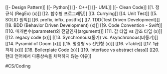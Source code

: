 [[- Design Pattern]]
[[- Python]]
[[- C++]]
[[- UML]]
[[- Clean Code]]
[[1. 정규식 (RegEx) (x)]]
[[2. 함수형 프로그래밍]]
[[3. Currying]]
[[4. Unit Test]]
[[5. SOLID 원칙]]
[[6. prefix, infix, postfix]]
[[7. TDD(Test Driven Development)]]
[[8. BDD (Behavior Driven Development) (x)]]
[[9. Code Convention - Swift]]
[[10. 매개변수(parameter)와 전달인자(argument)]]
[[11. 값 타입 vs 참조 타입 (x)]]
[[12. regacy code (x)]]
[[13. Synchronous(동기) vs. Asynchronous(비동기)]]
[[14. Pyramid of Doom (x)]]
[[15. 명령형 vs 선언형 (x)]]
[[16. vTable]]
[[17. 1급 객체 (x)]]
[[18. Boilerplate Code (x)]]
[[19. Interface vs abstract class]]
[[20. 현대 언어에서 다중상속을 채택하지 않는 이유]]

#CS/Coding
